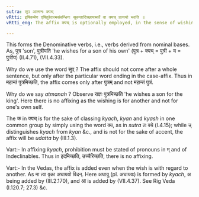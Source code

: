 ```yaml
---
sutra: सुप आत्मनः क्यच्
vRtti: इषिकर्मण एषितुरेवात्मसंबन्धिनः सुबन्तादिच्छायामर्थे वा क्यच् प्रत्ययो भवति ॥
vRtti_eng: The affix क्यच् is optionally employed, in the sense of wishing, after a word ending in a case-affix expressing the object wished as connected with the wisher's self.

---
```

This forms the Denominative verbs, i.e., verbs derived from nominal bases. As, पुत्र 'son', पुत्रीयति 'he wishes for a son of his own' (पुत्र + क्यच् = पुत्री + य = पुत्रीय) (II.4.71), (VII.4.33).

Why do we use the word सुप् ? The affix should not come after a whole sentence, but only after the particular word ending in the case-affix. Thus in महान्तं पुत्रमिच्छति, the affix comes only after पुत्रम् and not महान्तं पुत्रं.

Why do we say _atmanah_ ? Observe राज्ञः पुत्रमिच्छति 'he wishes a son for the king'. Here there is no affixing as the wishing is for another and not for one's own self.

The क in क्यच् is for the sake of classing _kyach_, _kyan_ and _kyash_ in one common group by simply using the word क्य, as in _sutra_ तः क्ये (I.4.15); while च् distinguishes _kyach_ from _kyan_ &c., and is not for the sake of accent, the affix will be _udatta_ by (III.1.3).

Vart:- In affixing _kyach_, prohibition must be stated of pronouns in म् and of Indeclinables. Thus in इदमिच्छति, उच्चैरिच्छति, there is no affixing.

Vart:- In the Vedas, the affix is added even when the wish is with regard to another. As मा त्वा वृका अघायवो विदन्. Here अघायु (pl. अघायवः) is formed by _kyach_, अ being added by (III.2.170), and आ is added by (VII.4.37). See Rig Veda (I.120.7; 27.3) &c.